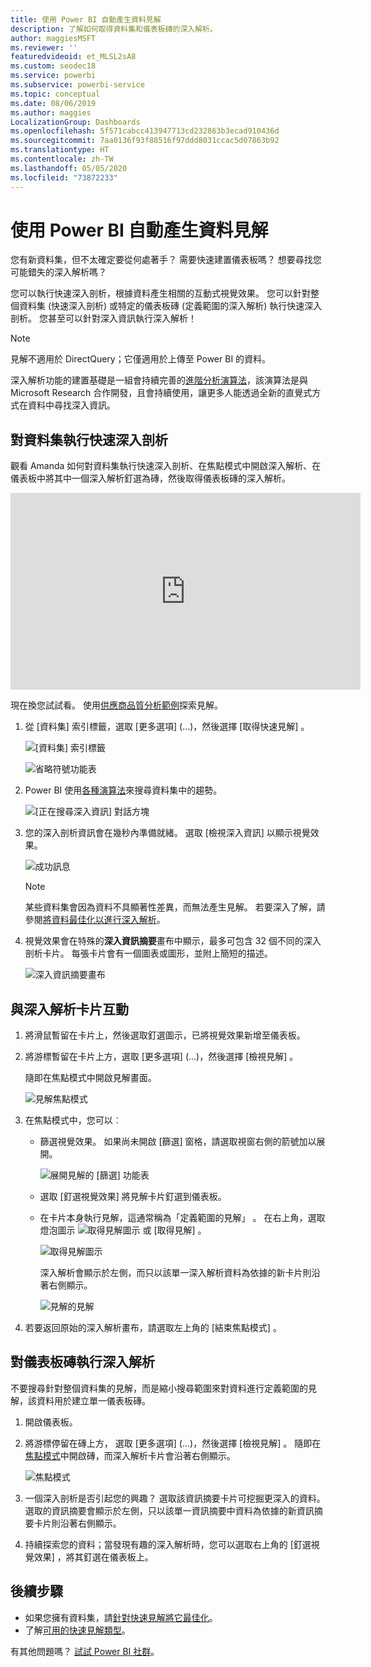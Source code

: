 ```yaml
---
title: 使用 Power BI 自動產生資料見解
description: 了解如何取得資料集和儀表板磚的深入解析。
author: maggiesMSFT
ms.reviewer: ''
featuredvideoid: et_MLSL2sA8
ms.custom: seodec18
ms.service: powerbi
ms.subservice: powerbi-service
ms.topic: conceptual
ms.date: 08/06/2019
ms.author: maggies
LocalizationGroup: Dashboards
ms.openlocfilehash: 5f571cabcc413947713cd232863b3ecad910436d
ms.sourcegitcommit: 7aa0136f93f88516f97ddd8031ccac5d07863b92
ms.translationtype: HT
ms.contentlocale: zh-TW
ms.lasthandoff: 05/05/2020
ms.locfileid: "73872233"
---
```

# <a name="generate-data-insights-automatically-with-power-bi"></a>使用 Power BI 自動產生資料見解
您有新資料集，但不太確定要從何處著手？  需要快速建置儀表板嗎？  想要尋找您可能錯失的深入解析嗎？

您可以執行快速深入剖析，根據資料產生相關的互動式視覺效果。 您可以針對整個資料集 (快速深入剖析) 或特定的儀表板磚 (定義範圍的深入解析) 執行快速深入剖析。 您甚至可以針對深入資訊執行深入解析！

> [!NOTE]
> 見解不適用於 DirectQuery；它僅適用於上傳至 Power BI 的資料。
> 

深入解析功能的建置基礎是一組會持續完善的[進階分析演算法](service-insight-types.md)，該演算法是與 Microsoft Research 合作開發，且會持續使用，讓更多人能透過全新的直覺式方式在資料中尋找深入資訊。

## <a name="run-quick-insights-on-a-dataset"></a>對資料集執行快速深入剖析
觀看 Amanda 如何對資料集執行快速深入剖析、在焦點模式中開啟深入解析、在儀表板中將其中一個深入解析釘選為磚，然後取得儀表板磚的深入解析。

<iframe width="560" height="315" src="https://www.youtube.com/embed/et_MLSL2sA8" frameborder="0" allowfullscreen></iframe>


現在換您試試看。 使用[供應商品質分析範例](sample-supplier-quality.md)探索見解。

1. 從 [資料集]  索引標籤，選取 [更多選項]  (...)，然後選擇 [取得快速見解]  。
   
    ![[資料集] 索引標籤](media/service-insights/power-bi-ellipses.png)
   
    ![省略符號功能表](media/service-insights/power-bi-tab.png)
2. Power BI 使用[各種演算法](service-insight-types.md)來搜尋資料集中的趨勢。
   
    ![[正在搜尋深入資訊] 對話方塊](media/service-insights/pbi_autoinsightssearching.png)
3. 您的深入剖析資訊會在幾秒內準備就緒。  選取 [檢視深入資訊]  以顯示視覺效果。
   
    ![成功訊息](media/service-insights/pbi_autoinsightsuccess.png)
   
    > [!NOTE]
    > 某些資料集會因為資料不具顯著性差異，而無法產生見解。  若要深入了解，請參閱[將資料最佳化以進行深入解析](service-insights-optimize.md)。
    > 
    
4. 視覺效果會在特殊的**深入資訊摘要**畫布中顯示，最多可包含 32 個不同的深入剖析卡片。 每張卡片會有一個圖表或圖形，並附上簡短的描述。
   
    ![深入資訊摘要畫布](media/service-insights/power-bi-insights.png)

## <a name="interact-with-the-insight-cards"></a>與深入解析卡片互動

1. 將滑鼠暫留在卡片上，然後選取釘選圖示，已將視覺效果新增至儀表板。

2. 將游標暫留在卡片上方，選取 [更多選項]  (...)，然後選擇 [檢視見解]  。 

    隨即在焦點模式中開啟見解畫面。
   
    ![見解焦點模式](media/service-insights/power-bi-insight-focus.png)
3. 在焦點模式中，您可以︰
   
   * 篩選視覺效果。 如果尚未開啟 [篩選]  窗格，請選取視窗右側的箭號加以展開。

       ![展開見解的 [篩選] 功能表](media/service-insights/power-bi-insights-filter-new.png)
   * 選取 [釘選視覺效果]  將見解卡片釘選到儀表板。
   * 在卡片本身執行見解，這通常稱為「定義範圍的見解」  。 在右上角，選取燈泡圖示 ![取得見解圖示](media/service-insights/power-bi-bulb-icon.png) 或 [取得見解]  。
     
       ![取得見解圖示](media/service-insights/pbi-autoinsights-tile.png)
     
     深入解析會顯示於左側，而只以該單一深入解析資料為依據的新卡片則沿著右側顯示。
     
       ![見解的見解](media/service-insights/power-bi-insights-on-insights-new.png)
4. 若要返回原始的深入解析畫布，請選取左上角的 [結束焦點模式]  。

## <a name="run-insights-on-a-dashboard-tile"></a>對儀表板磚執行深入解析
不要搜尋針對整個資料集的見解，而是縮小搜尋範圍來對資料進行定義範圍的見解，該資料用於建立單一儀表板磚。 

1. 開啟儀表板。
2. 將游標停留在磚上方， 選取 [更多選項]  (...)，然後選擇 [檢視見解]  。 隨即在[焦點模式](service-focus-mode.md)中開啟磚，而深入解析卡片會沿著右側顯示。    
   
    ![焦點模式](media/service-insights/pbi-insights-tile.png)    
3. 一個深入剖析是否引起您的興趣？ 選取該資訊摘要卡片可挖掘更深入的資料。 選取的資訊摘要會顯示於左側，只以該單一資訊摘要中資料為依據的新資訊摘要卡片則沿著右側顯示。    
4. 持續探索您的資料；當發現有趣的深入解析時，您可以選取右上角的 [釘選視覺效果]  ，將其釘選在儀表板上。

## <a name="next-steps"></a>後續步驟
- 如果您擁有資料集，請[針對快速見解將它最佳化](service-insights-optimize.md)。
- 了解[可用的快速見解類型](service-insight-types.md)。

有其他問題嗎？ [試試 Power BI 社群](https://community.powerbi.com/)。

